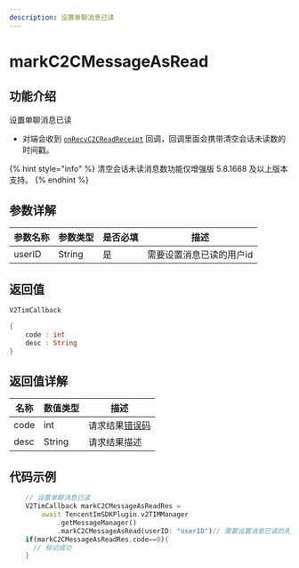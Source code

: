 ```yaml
---
description: 设置单聊消息已读
---
```


# markC2CMessageAsRead

## 功能介绍

设置单聊消息已读

* 对端会收到 [`onRecvC2CReadReceipt`](../callbacks/onrecvc2creadreceiptcallback.md) 回调，回调里面会携带清空会话未读数的时间戳。

{% hint style="info" %}
清空会话未读消息数功能仅增强版 5.8.1668 及以上版本支持。
{% endhint %}

## 参数详解

| 参数名称   | 参数类型   | 是否必填 | 描述            |
| ------ | ------ | ---- | ------------- |
| userID | String | 是    | 需要设置消息已读的用户id |

## 返回值

```dart
V2TimCallback

{
    code : int
    desc : String
}
```

## 返回值详解

| 名称   | 数值类型   | 描述                                                             |
| ---- | ------ | -------------------------------------------------------------- |
| code | int    | 请求结果[错误码](https://cloud.tencent.com/document/product/269/1671) |
| desc | String | 请求结果描述                                                         |

## 代码示例  &#x20;

```dart
    // 设置单聊消息已读
    V2TimCallback markC2CMessageAsReadRes =
        await TencentImSDKPlugin.v2TIMManager
            .getMessageManager()
            .markC2CMessageAsRead(userID: "userID")// 需要设置消息已读的用户id
    if(markC2CMessageAsReadRes.code==0){
      // 标记成功
    }
```
